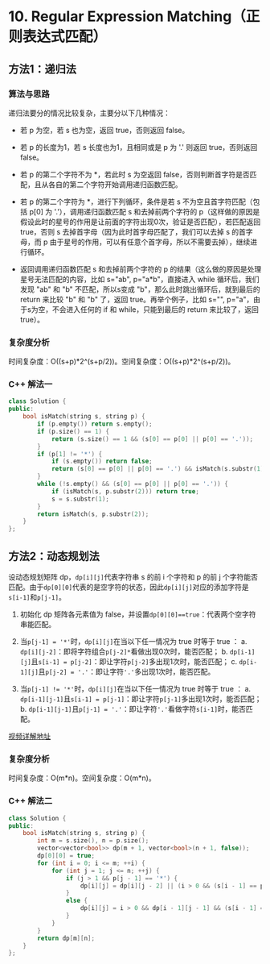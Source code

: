 # 10. Regular Expression Matching（正则表达式匹配）

## 方法1：递归法

### 算法与思路

递归法要分的情况比较复杂，主要分以下几种情况：

- 若 p 为空，若 s 也为空，返回 true，否则返回 false。

- 若 p 的长度为1，若 s 长度也为1，且相同或是 p 为 '.' 则返回 true，否则返回 false。

- 若 p 的第二个字符不为 *，若此时 s 为空返回 false，否则判断首字符是否匹配，且从各自的第二个字符开始调用递归函数匹配。

- 若 p 的第二个字符为 *，进行下列循环，条件是若 s 不为空且首字符匹配（包括 p[0] 为 '.'），调用递归函数匹配 s 和去掉前两个字符的 p（这样做的原因是假设此时的星号的作用是让前面的字符出现0次，验证是否匹配），若匹配返回 true，否则 s 去掉首字母（因为此时首字母匹配了，我们可以去掉 s 的首字母，而 p 由于星号的作用，可以有任意个首字母，所以不需要去掉），继续进行循环。

- 返回调用递归函数匹配 s 和去掉前两个字符的 p 的结果（这么做的原因是处理星号无法匹配的内容，比如 s="ab", p="a*b"，直接进入 while 循环后，我们发现 "ab" 和 "b" 不匹配，所以s变成 "b"，那么此时跳出循环后，就到最后的 return 来比较 "b" 和 "b" 了，返回 true。再举个例子，比如 s="", p="a"，由于s为空，不会进入任何的 if 和 while，只能到最后的 return 来比较了，返回 true）。

### 复杂度分析

时间复杂度：O((s+p)*2^(s+p/2))。空间复杂度：O((s+p)\*2^(s+p/2))。

### C++ 解法一

```c++
class Solution {
public:
    bool isMatch(string s, string p) {
        if (p.empty()) return s.empty();
        if (p.size() == 1) {
            return (s.size() == 1 && (s[0] == p[0] || p[0] == '.'));
        }
        if (p[1] != '*') {
            if (s.empty()) return false;
            return (s[0] == p[0] || p[0] == '.') && isMatch(s.substr(1), p.substr(1));
        }
        while (!s.empty() && (s[0] == p[0] || p[0] == '.')) {
            if (isMatch(s, p.substr(2))) return true;
            s = s.substr(1);
        }
        return isMatch(s, p.substr(2));
    }
};
```

## 方法2：动态规划法

设动态规划矩阵 dp，`dp[i][j]`代表字符串 s 的前 i 个字符和 p 的前 j 个字符能否匹配。由于`dp[0][0]`代表的是空字符的状态，因此`dp[i][j]`对应的添加字符是`s[i-1]`和`p[j-1]`。

1) 初始化 dp 矩阵各元素值为 false，并设置`dp[0][0]==true`：代表两个空字符串能匹配。

2) 当`p[j-1] = '*'`时，`dp[i][j]`在当以下任一情况为 true 时等于 true ：
	a. `dp[i][j-2]`：即将字符组合`p[j-2]*`看做出现0次时，能否匹配；
	b. `dp[i-1][j]`且`s[i-1] = p[j-2]`：即让字符`p[j-2]`多出现1次时，能否匹配；
	c. `dp[i-1][j]`且`p[j-2] = '.'`：即让字符`'.'`多出现1次时，能否匹配。

3) 当`p[j-1] != '*'`时，`dp[i][j]`在当以下任一情况为 true 时等于 true ：
	a. `dp[i-1][j-1]`且`s[i-1] = p[j-1]`：即让字符`p[j-1]`多出现1次时，能否匹配；
	b. `dp[i-1][j-1]`且`p[j-1] = '.'`：即让字符`'.'`看做字符`s[i-1]`时，能否匹配。

[视频详解地址](https://leetcode-cn.com/problems/regular-expression-matching/solution/shi-pin-tu-jie-dong-tai-gui-hua-zheng-ze-biao-da-s/)

### 复杂度分析

时间复杂度：O(m\*n)。空间复杂度：O(m\*n)。

### C++ 解法二

```c++
class Solution {
public:
    bool isMatch(string s, string p) {
        int m = s.size(), n = p.size();
        vector<vector<bool>> dp(m + 1, vector<bool>(n + 1, false));
        dp[0][0] = true;
        for (int i = 0; i <= m; ++i) {
            for (int j = 1; j <= n; ++j) {
                if (j > 1 && p[j - 1] == '*') {
                    dp[i][j] = dp[i][j - 2] || (i > 0 && (s[i - 1] == p[j - 2] || p[j - 2] == '.') && dp[i - 1][j]);
                }
                else {
                    dp[i][j] = i > 0 && dp[i - 1][j - 1] && (s[i - 1] == p[j - 1] || p[j - 1] == '.');
                }
            }
        }
        return dp[m][n];
    }
};
```

